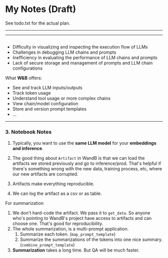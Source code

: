 # My Notes (Draft)
See todo.txt for the actual plan.

---
---

##

* Difficulty in visualizing and inspecting the execution flow of LLMs
* Challenges in debugging LLM chains and prompts
* Inefficiency in evaluating the performance of LLM chains and prompts
* Lack of secure storage and management of prompts and LLM chain configurations

What **W&B** offers:

* See and track LLM inputs/outputs
* Track token usage
* Understand tool usage or more complex chains
* View chain/model configuration
* Store and version prompt templates
* ...

---

### 3. Notebook Notes

1. Typically, you want to use the **same LLM model** for your **embeddings and inference**.

2. The good thing about `Artifact` in WandB is that we can load the artifacts we stored previously and go to inference/prod. That's helpful if there's something wrong with the new data, training process, etc, where our new artifacts are corrupted.
3. Artifacts make everything reproducible.
4. We can log the artifact as a csv or as table.



For summarization

1. We don't hard-code the artifact. We pass it to `get_data`. So anyone who's pointing to WandB's project have access to artifacts and can choose one. That's good for reproducibility.
2. The whole summarization, is a multi-prompt application.
   1. Summarize each token. (`map_prompt_template`)
   2. Summarize the summarizations of the tokens into one nice summary. (`combine_prompt_template`)
3. **Summarization** takes a long time. But QA will be much faster.

